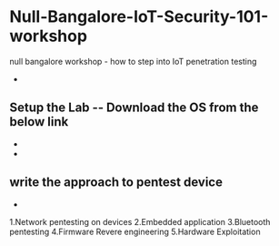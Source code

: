 # Null-Bangalore-IoT-Security-101-workshop
null bangalore workshop - how to step into IoT penetration testing  


-
## Setup the Lab -- Download the OS from the below link 
-

-
## write the approach to pentest device 
-
 1.Network pentesting on devices
 2.Embedded application
 3.Bluetooth pentesting
 4.Firmware Revere engineering
 5.Hardware Exploitation
